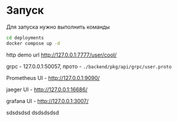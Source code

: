 # Запуск

Для запуска нужно выполнить команды


```bash
cd deployments
docker compose up -d
```

http demo url http://127.0.0.1:7777/user/cool/

grpc - 127.0.0.1:50057, прото - ```./backend/pkg/api/grpc/user.proto```

Prometheus UI - http://127.0.0.1:9090/

jaeger UI -     http://127.0.0.1:16686/

grafana UI -    http://127.0.0.1:3007/

sdsdsdsd
dsdsdsdsd